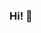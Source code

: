 ### Hi! 👋

<!--
**chanjoo-kim/chanjoo-kim** is a ✨ _special_ ✨ repository because its `README.md` (this file) appears on your GitHub profile.

Hey there! My name is Julie Kim(she/her). I am a Computer Science student at University of Washington.
I started programming so that I can bring solutions into reality. Feel free to connect with me: chanjk@uw.edu

Here are some ideas to get you started:

- 🔭 I’m currently working on ... 
- 🌱 I’m currently learning ...
- 👯 I’m looking to collaborate on ...
- 🤔 I’m looking for help with ...
- 💬 Ask me about ...
- 📫 How to reach me: ...
- 😄 Pronouns: ...
- ⚡ Fun fact: ...
-->
